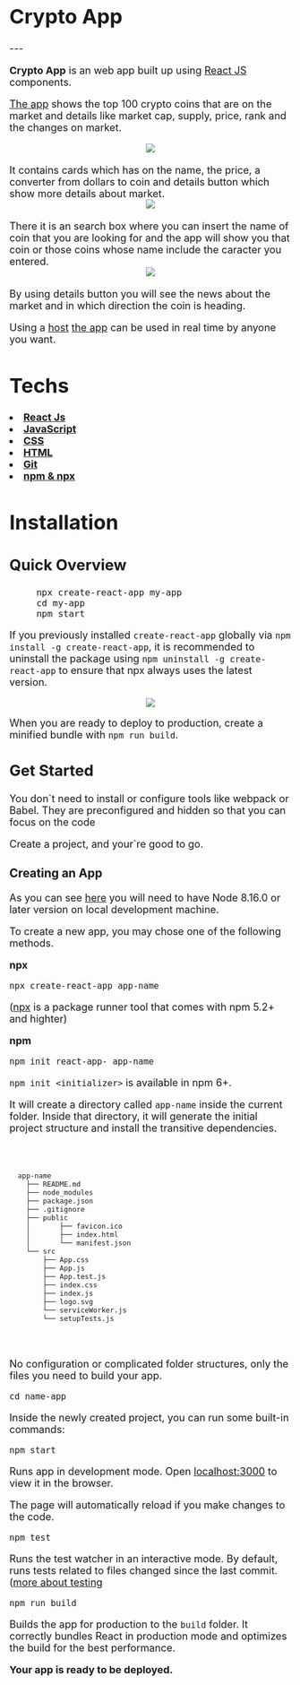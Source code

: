 <font size="4">
<h1>Crypto App</h1>
---

<strong>Crypto App</strong> is an web app built up using [React JS](https://reactjs.org/) components. 

[The app](CryptoApp.epizy.com) shows the top 100 crypto coins that are on the market and details like market cap, supply, price, rank and the changes on market.

<div style="text-align: center"> 
<img src="https://github.com/AndreiCinc/cryptoApp/blob/master/public/img/listOfCoins.gif">
</div>

<br>
	It contains cards which has on the name, the price, a converter from dollars to coin and details button which show more details about market. 
</br>

<div style="text-align: center">
<img src="https://github.com/AndreiCinc/cryptoApp/blob/master/public/img/SearchButton.gif">
</div> 

<br>
	There it is an search box where you can insert the name of coin that you are looking for and the app will show you that coin or those coins whose name include the caracter you entered.
</br>

<div style="text-align: center">
<img src="https://github.com/AndreiCinc/cryptoApp/blob/master/public/img/Modal.gif">
</div> 

<br>
	By using details button you will see the news about the market and in which direction the coin is heading.
</br>

Using a <a href="https://infinityfree.net/">host</a> <a href="CryptoApp.epizy.com">the app</a> can be used in real time by anyone you want.

<h1>Techs</h1>

<strong>
<li><a href="https://reactjs.org/">React Js</a></li>
<li><a href="https://www.javascript.com/">JavaScript</a></li>
<li><a href="https://www.w3schools.com/css">CSS</a></li>
<li><a href="https://html.com/">HTML</a></li>
<li><a href="https://git-scm.com/">Git</a></li>
<li><a href="https://www.npmjs.com/get-npm">npm & npx</a></li>
</strong>

<h1>Installation</h1>

<h2>Quick Overview</h2>

<pre>     npx create-react-app my-app
     cd my-app
     npm start
</pre>

If you previously installed `create-react-app` globally via `npm install -g create-react-app`, it is recommended to uninstall the package using `npm uninstall -g create-react-app` to ensure that npx always uses the latest version. 

<div style="text-align: center">
<img src="https://github.com/AndreiCinc/cryptoApp/blob/master/public/img/installGif.gif">
</div> 

When you are ready to deploy to production, create a minified bundle with `npm run build`.

<h2>Get Started</h2>

You don`t need to install or configure tools like webpack or Babel.
They are preconfigured and hidden so that you can focus on the code

Create a project, and your`re good to go.

<h3>Creating an App</h3>

As you can see [here](https://github.com/AndreiCinc/cryptoApp/blob/master/public/img/installGif.gif) you will need to have Node 8.16.0 or later version on local development machine.

To create a new app, you may chose one of the following methods.

<strong>npx</strong>

`npx create-react-app app-name`

([npx](https://www.npmjs.com/package/npx) is a package runner tool that comes with npm 5.2+ and highter)

<strong>npm</strong>

`npm init react-app- app-name`

`npm init <initializer>` is available in npm 6+.

It will create a directory called `app-name` inside the current folder.
Inside that directory, it will generate the initial project structure and install the transitive dependencies.

<code>
	<pre>  app-name
	├── README.md 
	├── node_modules
	├── package.json
	├── .gitignore
	├── public
	│       ├── favicon.ico
	│       ├── index.html
	│   	└── manifest.json
	└── src
		├── App.css
		├── App.js
		├── App.test.js
		├── index.css
		├── index.js
		├── logo.svg
		└── serviceWorker.js
		└── setupTests.js
	</pre>
</code>

No configuration or complicated folder structures, only the files you need to build your app.

`cd name-app`

Inside the newly created project, you can run some built-in commands:

`npm start`

Runs app in development mode.
Open [localhost:3000](http://localhost:3000) to view it in the browser.

The page will automatically reload if you make changes to the code.

`npm test`

Runs the test watcher in an interactive mode.
By default, runs tests related to files changed since the last commit. ([more about testing](https://create-react-app.dev/docs/running-tests/)

`npm run build`

Builds the app for production to the `build` folder.
It correctly bundles React in production mode and optimizes the build for the best performance.

<strong>Your app is ready to be deployed.</strong>

